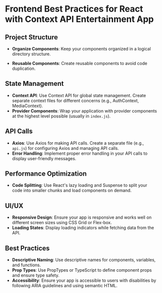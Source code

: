 # Frontend Best Practices for React with Context API Entertainment App

## Project Structure

- **Organize Components**: Keep your components organized in a logical directory structure.

- **Reusable Components**: Create reusable components to avoid code duplication.

## State Management

- **Context API**: Use Context API for global state management. Create separate context files for different concerns (e.g., AuthContext, MediaContext).
- **Provider Components**: Wrap your application with provider components at the highest level possible (usually in `index.js`).

## API Calls

- **Axios**: Use Axios for making API calls. Create a separate file (e.g., `api.js`) for configuring Axios and managing API calls.
- **Error Handling**: Implement proper error handling in your API calls to display user-friendly messages.

## Performance Optimization

- **Code Splitting**: Use React's lazy loading and Suspense to split your code into smaller chunks and load components on demand.

## UI/UX

- **Responsive Design**: Ensure your app is responsive and works well on different screen sizes using CSS Grid or Flex-box.
- **Loading States**: Display loading indicators while fetching data from the API.

## Best Practices

- **Descriptive Naming**: Use descriptive names for components, variables, and functions.
- **Prop Types**: Use PropTypes or TypeScript to define component props and ensure type safety.
- **Accessibility**: Ensure your app is accessible to users with disabilities by following ARIA guidelines and using semantic HTML.
